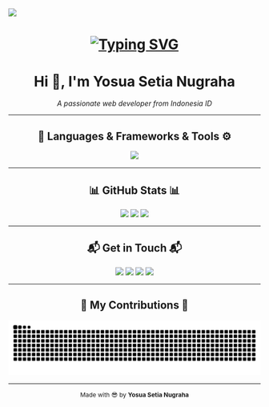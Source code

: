 <img align="center" src="https://visitor-badge.laobi.icu/badge?page_id=yosua-sn.yosua-sn" />

<!-- Gambar Header -->
<h1 align="center">
  <a href="https://git.io/typing-svg"><img src="https://readme-typing-svg.demolab.com?font=Cascadia+Code&size=150&duration=2500&pause=1000&color=63DBFD&center=true&vCenter=true&width=1300&height=200&lines=%E2%9C%8C%EF%B8%8FWELCOME%E2%9C%8C%EF%B8%8F" alt="Typing SVG" /></a>
</h1>

<h1 align="center">Hi 👋, I'm Yosua Setia Nugraha</h1>

<p align="center">
  <em>A passionate web developer from Indonesia ID</em>
</p>

---

<h2 align="center">🚀 Languages & Frameworks & Tools ⚙️</h2>

<div align="center">

<img src="https://skillicons.dev/icons?i=html,css,js,php,laravel,react,tailwind,vscode,postman,docker,mysql,postgresql&perline=6" />

</div>

---

<h2 align="center">📊 GitHub Stats 📊</h2>

<p align="center">

  <img src="https://github-readme-stats.vercel.app/api?username=yosua-sn&count_private=true&show_icons=true&theme=react&rank_icon=github&border_radius=10" width="40%" />

  <img src="https://github-readme-streak-stats.herokuapp.com/?user=yosua-sn&count_private&theme=react&border_radius=10" width="40%" />

  <img src="https://github-readme-stats.vercel.app/api/top-langs/?username=yosua-sn&langs_count=8&layout=compact&theme=react&border_radius=10&size_weight=0.5&count_weight=0.5&exclude_repo=github-readme-stats" width="40%" />

</p>

---

<h2 align="center">📬 Get in Touch 📬</h2>

<p align="center">
  <a href="mailto:yosuasetian@gmail.com"><img src="https://img.shields.io/badge/Gmail-D14836?style=flat&logo=gmail&logoColor=white"/></a>
  <a href="https://instagram.com/yosuasetian1"><img src="https://img.shields.io/badge/Instagram-%23E4405F?style=flat&logo=instagram&logoColor=white"/></a>
  <a href="https://discord.com/users/1185511669389066253"><img src="https://img.shields.io/badge/Discord-7289DA?style=flat&logo=discord&logoColor=white"/></a>
  <a href="https://linkedin.com/in/yosua-sn"><img src="https://img.shields.io/badge/LinkedIn-0A66C2?style=flat&logo=linkedin&logoColor=white"/></a>
</p>

---

<h2 align="center">🐍 My Contributions 🐍</h2>

<div align="center">

<img alt="snake eating my contributions" src="https://raw.githubusercontent.com/yosua-sn/yosua-sn/output/github-contribution-grid-snake.svg" />

</div>

---

<p align="center" style="font-size:12px;">
  Made with 😎 by <strong>Yosua Setia Nugraha</strong>
</p>
